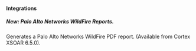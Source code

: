 #### Integrations
##### New: Palo Alto Networks WildFire Reports.
Generates a Palo Alto Networks WildFire PDF report. (Available from Cortex XSOAR 6.5.0).
